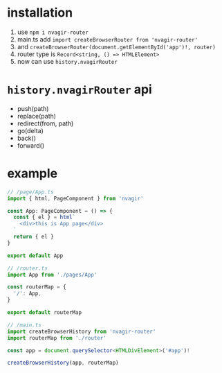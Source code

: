 # installation
1. use `npm i nvagir-router`
2. main.ts add `import createBrowserRouter from 'nvagir-router'`
3. and `createBrowserRouter(document.getElementById('app')!, router)`
4. router type is `Record<string, () => HTMLElement>`
5. now can use `history.nvagirRouter`

# `history.nvagirRouter` api
- push(path)
- replace(path)
- redirect(from, path)
- go(delta)
- back()
- forward()

# example
```ts
// /page/App.ts
import { html, PageComponent } from 'nvagir'

const App: PageComponent = () => {
  const { el } = html`
    <div>this is App page</div>
  `
  return { el }
}

export default App

// /router.ts
import App from './pages/App'

const routerMap = {
  '/': App,
}

export default routerMap

// /main.ts
import createBrowserHistory from 'nvagir-router'
import routerMap from './router'

const app = document.querySelector<HTMLDivElement>('#app')!

createBrowserHistory(app, routerMap)
```
